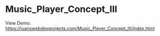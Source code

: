 # Music_Player_Concept_III

View Demo: https://juanswebdevprojects.com/Music_Player_Concept_III/index.html
